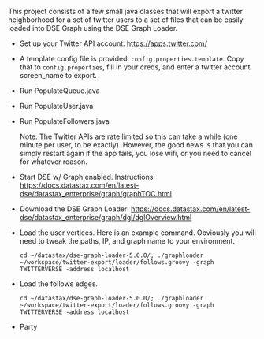 This project consists of a few small java classes that will export a twitter neighborhood for a set of twitter users to a set of files that can be easily loaded into DSE Graph using the DSE Graph Loader.

* Set up your Twitter API account: https://apps.twitter.com/
* A template config file is provided: `config.properties.template`. Copy that to `config.properties`, fill in your creds, and enter a twitter account screen_name to export.
* Run PopulateQueue.java
* Run PopulateUser.java
* Run PopulateFollowers.java

   Note: The Twitter APIs are rate limited so this can take a while (one minute per user, to be exactly). However, the good news is that you can simply restart again if the app fails, you lose wifi, or you need to cancel for whatever reason.
   
* Start DSE w/ Graph enabled. Instructions: https://docs.datastax.com/en/latest-dse/datastax_enterprise/graph/graphTOC.html
* Download the DSE Graph Loader: https://docs.datastax.com/en/latest-dse/datastax_enterprise/graph/dgl/dglOverview.html
* Load the user vertices. Here is an example command. Obviously you will need to tweak the paths, IP, and graph name to your environment.

   `cd ~/datastax/dse-graph-loader-5.0.0/; ./graphloader ~/workspace/twitter-export/loader/follows.groovy -graph TWITTERVERSE -address localhost`
   
* Load the follows edges.

   `cd ~/datastax/dse-graph-loader-5.0.0/; ./graphloader ~/workspace/twitter-export/loader/follows.groovy -graph TWITTERVERSE -address localhost`
   
* Party
